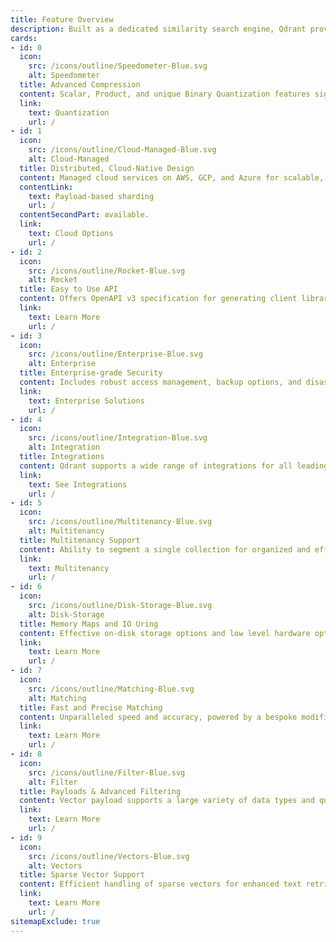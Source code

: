 ```yaml
---
title: Feature Overview
description: Built as a dedicated similarity search engine, Qdrant provides unique features to provide unparalleled performance and efficiency in managing your vector data workloads.
cards:
- id: 0
  icon:
    src: /icons/outline/Speedometer-Blue.svg
    alt: Speedometer
  title: Advanced Compression
  content: Scalar, Product, and unique Binary Quantization features significantly reduce memory usage and improve search performance (40x) for high-dimensional vectors.
  link:
    text: Quantization
    url: /
- id: 1
  icon:
    src: /icons/outline/Cloud-Managed-Blue.svg
    alt: Cloud-Managed
  title: Distributed, Cloud-Native Design
  content: Managed cloud services on AWS, GCP, and Azure for scalable, maintenance-free vector search.
  contentLink:
    text: Payload-based sharding
    url: /
  contentSecondPart: available.
  link:
    text: Cloud Options
    url: /
- id: 2
  icon:
    src: /icons/outline/Rocket-Blue.svg
    alt: Rocket
  title: Easy to Use API
  content: Offers OpenAPI v3 specification for generating client libraries in almost any programming language.
  link:
    text: Learn More
    url: /
- id: 3
  icon:
    src: /icons/outline/Enterprise-Blue.svg
    alt: Enterprise
  title: Enterprise-grade Security
  content: Includes robust access management, backup options, and disaster recovery. Dedicated Enterprise Solutions available.
  link:
    text: Enterprise Solutions
    url: /
- id: 4
  icon:
    src: /icons/outline/Integration-Blue.svg
    alt: Integration
  title: Integrations
  content: Qdrant supports a wide range of integrations for all leading embeddings and frameworks.
  link:
    text: See Integrations
    url: /
- id: 5
  icon:
    src: /icons/outline/Multitenancy-Blue.svg
    alt: Multitenancy
  title: Multitenancy Support
  content: Ability to segment a single collection for organized and efficient retrieval, data isolation, and privacy. Vital for applications needing distinct vector dataset management.
  link:
    text: Multitenancy
    url: /
- id: 6
  icon:
    src: /icons/outline/Disk-Storage-Blue.svg
    alt: Disk-Storage
  title: Memory Maps and IO Uring
  content: Effective on-disk storage options and low level hardware optimization.
  link:
    text: Learn More
    url: /
- id: 7
  icon:
    src: /icons/outline/Matching-Blue.svg
    alt: Matching
  title: Fast and Precise Matching
  content: Unparalleled speed and accuracy, powered by a bespoke modification of the HNSW algorithm for Approximate Nearest Neighbor Search.
  link:
    text: Learn More
    url: /
- id: 8
  icon:
    src: /icons/outline/Filter-Blue.svg
    alt: Filter
  title: Payloads & Advanced Filtering
  content: Vector payload supports a large variety of data types and query conditions, including string matching, numerical ranges, geo-locations, and more.
  link:
    text: Learn More
    url: /
- id: 9
  icon:
    src: /icons/outline/Vectors-Blue.svg
    alt: Vectors
  title: Sparse Vector Support
  content: Efficient handling of sparse vectors for enhanced text retrieval and memory-efficient data representation for high-dimensional data sets.
  link:
    text: Learn More
    url: /
sitemapExclude: true
---
```

